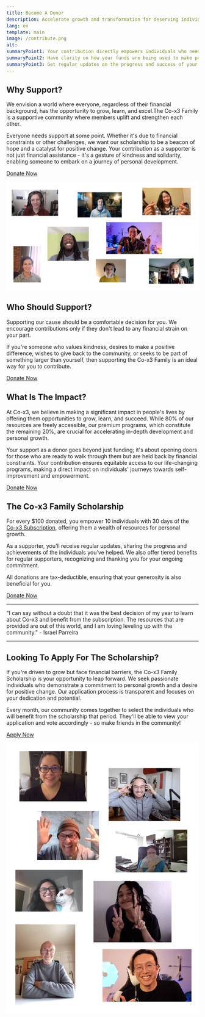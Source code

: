 ```yaml
---
title: Become A Donor
description: Accelerate growth and transformation for deserving individuals.
lang: en
template: main
image: /contribute.png
alt: 
summaryPoint1: Your contribution directly empowers individuals who need it the most.
summaryPoint2: Have clarity on how your funds are being used to make positive impact.
summaryPoint3: Get regular updates on the progress and success of your beneficiaries.
---
```


## Why Support?


We envision a world where everyone, regardless of their financial background, has the opportunity to grow, learn, and excel.The Co-x3 Family is a supportive community where members uplift and strengthen each other.

Everyone needs support at some point. Whether it's due to financial constraints or other challenges, we want our scholarship to be a beacon of hope and a catalyst for positive change. Your contribution as a supporter is not just financial assistance - it's a gesture of kindness and solidarity, enabling someone to embark on a journey of personal development.

[Donate Now](https://donate.stripe.com/7sI5njeq364L5Ww9AA)

![Image](./donate-1.png)

## Who Should Support? 

Supporting our cause should be a comfortable decision for you. We encourage contributions only if they don't lead to any financial strain on your part.

If you're someone who values kindness, desires to make a positive difference, wishes to give back to the community, or seeks to be part of something larger than yourself, then supporting the Co-x3 Family is an ideal way for you to contribute.

[Donate Now](https://donate.stripe.com/7sI5njeq364L5Ww9AA)

## What Is The Impact?

At Co-x3, we believe in making a significant impact in people's lives by offering them opportunities to grow, learn, and succeed. While 80% of our resources are freely accessible, our premium programs, which constitute the remaining 20%, are crucial for accelerating in-depth development and personal growth.

Your support as a donor goes beyond just funding; it's about opening doors for those who are ready to walk through them but are held back by financial constraints. Your contribution ensures equitable access to our life-changing programs, making a direct impact on individuals' journeys towards self-improvement and empowerment.

[Donate Now](https://donate.stripe.com/7sI5njeq364L5Ww9AA)

## The Co-x3 Family Scholarship

For every $100 donated, you empower 10 individuals with 30 days of the [Co-x3 Subscription](/make-positive-impact/contribute/subscription), offering them a wealth of resources for personal growth.

As a supporter, you’ll receive regular updates, sharing the progress and achievements of the individuals you’ve helped. We also offer tiered benefits for regular supporters, recognizing and thanking you for your ongoing commitment.

All donations are tax-deductible, ensuring that your generosity is also beneficial for you.

[Donate Now](https://donate.stripe.com/7sI5njeq364L5Ww9AA)

---

<InfoBanner shouldCenter emoji=":pray:">
  "I can say without a doubt that it was the best decision of my year to learn about Co-x3 and benefit from the subscription. The resources that are provided are out of this world, and I am loving leveling up with the community." - Israel Parreira
</InfoBanner>

---

## Looking To Apply For The Scholarship?

If you're driven to grow but face financial barriers, the Co-x3 Family Scholarship is your opportunity to leap forward. We seek passionate individuals who demonstrate a commitment to personal growth and a desire for positive change. Our application process is transparent and focuses on your dedication and potential.

Every month, our community comes together to select the individuals who will benefit from the scholarship that period. They'll be able to view your application and vote accordingly - so make friends in the community!

[Apply Now](mailto:support@x3.family)

![Image](./donate-2.png)